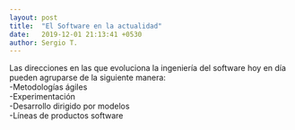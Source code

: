 ```yaml
---
layout: post
title:  "El Software en la actualidad"
date:   2019-12-01 21:13:41 +0530
author: Sergio T.
---
```


<p>Las direcciones en las que evoluciona la ingeniería del software hoy en día pueden agruparse de la siguiente manera:<br>
-Metodologías ágiles<br>
-Experimentación<br>
-Desarrollo dirigido por modelos<br>
-Líneas de productos software</p>

